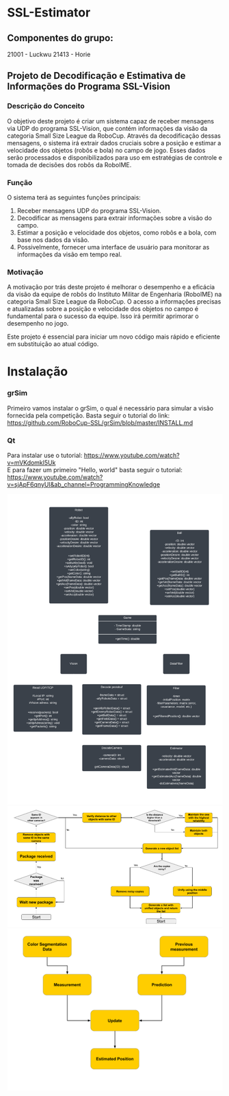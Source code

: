 # SSL-Estimator

## Componentes do grupo:
21001 - Luckwu
21413 - Horie

## Projeto de Decodificação e Estimativa de Informações do Programa SSL-Vision

### Descrição do Conceito
O objetivo deste projeto é criar um sistema capaz de receber mensagens via UDP do programa SSL-Vision, que contém informações da visão da categoria Small Size League da RoboCup. Através da decodificação dessas mensagens, o sistema irá extrair dados cruciais sobre a posição e estimar a velocidade dos objetos (robôs e bola) no campo de jogo. Esses dados serão processados e disponibilizados para uso em estratégias de controle e tomada de decisões dos robôs da RoboIME.

### Função
O sistema terá as seguintes funções principais:
1. Receber mensagens UDP do programa SSL-Vision.
2. Decodificar as mensagens para extrair informações sobre a visão do campo.
3. Estimar a posição e velocidade dos objetos, como robôs e a bola, com base nos dados da visão.
4. Possivelmente, fornecer uma interface de usuário para monitorar as informações da visão em tempo real.

### Motivação
A motivação por trás deste projeto é melhorar o desempenho e a eficácia da visão da equipe de robôs do Instituto Militar de Engenharia (RoboIME) na categoria Small Size League da RoboCup. O acesso a informações precisas e atualizadas sobre a posição e velocidade dos objetos no campo é fundamental para o sucesso da equipe. Isso irá permitir aprimorar o desempenho no jogo.

Este projeto é essencial para iniciar um novo código mais rápido e eficiente em substituição ao atual código.



# Instalação
### grSim
Primeiro vamos instalar o grSim, o qual é necessário para simular a visão fornecida pela competição. Basta seguir o tutorial do link: https://github.com/RoboCup-SSL/grSim/blob/master/INSTALL.md <br />
### Qt
Para instalar use o tutorial: https://www.youtube.com/watch?v=mVKdomkl5Uk <br />
E para fazer um primeiro "Hello, world" basta seguir o tutorial: https://www.youtube.com/watch?v=sjApF6qnyUI&ab_channel=ProgrammingKnowledge <br />

![diagrama de classes](docs/img/ssl_project.png?raw=true "diagrama de classes")
![fluxograma visao](docs/img/MultiObjectFilterFlowChart.png?raw=false "fluxograma visao")
![fluxograma kalman](docs/img/kalmanSteps.png?raw=false "fluxograma kalman")
